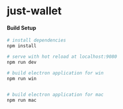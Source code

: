 # just-wallet

#### Build Setup

``` bash
# install dependencies
npm install

# serve with hot reload at localhost:9080
npm run dev

# build electron application for win
npm run win


# build electron application for mac
npm run mac

```
